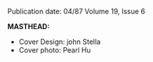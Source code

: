 Publication date: 04/87
Volume 19, Issue 6

**MASTHEAD:**
- Cover Design: john Stella
- Cover photo: Pearl Hu

